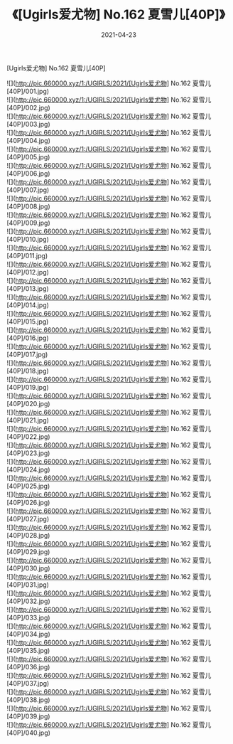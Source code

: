 ﻿---
layout: post
title:  《[Ugirls爱尤物] No.162 夏雪儿[40P]》
date:   2021-04-23
img: http://pic.660000.xyz/1:/UGIRLS/2021/[Ugirls爱尤物] No.162 夏雪儿[40P]/000.jpg
categories: [美女, 清纯, 唯美]
---

[Ugirls爱尤物] No.162 夏雪儿[40P]

  ![](http://pic.660000.xyz/1:/UGIRLS/2021/[Ugirls爱尤物] No.162 夏雪儿[40P]/001.jpg) <br> ![](http://pic.660000.xyz/1:/UGIRLS/2021/[Ugirls爱尤物] No.162 夏雪儿[40P]/002.jpg) <br> ![](http://pic.660000.xyz/1:/UGIRLS/2021/[Ugirls爱尤物] No.162 夏雪儿[40P]/003.jpg) <br> ![](http://pic.660000.xyz/1:/UGIRLS/2021/[Ugirls爱尤物] No.162 夏雪儿[40P]/004.jpg) <br> ![](http://pic.660000.xyz/1:/UGIRLS/2021/[Ugirls爱尤物] No.162 夏雪儿[40P]/005.jpg) <br> ![](http://pic.660000.xyz/1:/UGIRLS/2021/[Ugirls爱尤物] No.162 夏雪儿[40P]/006.jpg) <br> ![](http://pic.660000.xyz/1:/UGIRLS/2021/[Ugirls爱尤物] No.162 夏雪儿[40P]/007.jpg) <br> ![](http://pic.660000.xyz/1:/UGIRLS/2021/[Ugirls爱尤物] No.162 夏雪儿[40P]/008.jpg) <br> ![](http://pic.660000.xyz/1:/UGIRLS/2021/[Ugirls爱尤物] No.162 夏雪儿[40P]/009.jpg) <br> ![](http://pic.660000.xyz/1:/UGIRLS/2021/[Ugirls爱尤物] No.162 夏雪儿[40P]/010.jpg) <br> ![](http://pic.660000.xyz/1:/UGIRLS/2021/[Ugirls爱尤物] No.162 夏雪儿[40P]/011.jpg) <br> ![](http://pic.660000.xyz/1:/UGIRLS/2021/[Ugirls爱尤物] No.162 夏雪儿[40P]/012.jpg) <br> ![](http://pic.660000.xyz/1:/UGIRLS/2021/[Ugirls爱尤物] No.162 夏雪儿[40P]/013.jpg) <br> ![](http://pic.660000.xyz/1:/UGIRLS/2021/[Ugirls爱尤物] No.162 夏雪儿[40P]/014.jpg) <br> ![](http://pic.660000.xyz/1:/UGIRLS/2021/[Ugirls爱尤物] No.162 夏雪儿[40P]/015.jpg) <br> ![](http://pic.660000.xyz/1:/UGIRLS/2021/[Ugirls爱尤物] No.162 夏雪儿[40P]/016.jpg) <br> ![](http://pic.660000.xyz/1:/UGIRLS/2021/[Ugirls爱尤物] No.162 夏雪儿[40P]/017.jpg) <br> ![](http://pic.660000.xyz/1:/UGIRLS/2021/[Ugirls爱尤物] No.162 夏雪儿[40P]/018.jpg) <br> ![](http://pic.660000.xyz/1:/UGIRLS/2021/[Ugirls爱尤物] No.162 夏雪儿[40P]/019.jpg) <br> ![](http://pic.660000.xyz/1:/UGIRLS/2021/[Ugirls爱尤物] No.162 夏雪儿[40P]/020.jpg) <br> ![](http://pic.660000.xyz/1:/UGIRLS/2021/[Ugirls爱尤物] No.162 夏雪儿[40P]/021.jpg) <br> ![](http://pic.660000.xyz/1:/UGIRLS/2021/[Ugirls爱尤物] No.162 夏雪儿[40P]/022.jpg) <br> ![](http://pic.660000.xyz/1:/UGIRLS/2021/[Ugirls爱尤物] No.162 夏雪儿[40P]/023.jpg) <br> ![](http://pic.660000.xyz/1:/UGIRLS/2021/[Ugirls爱尤物] No.162 夏雪儿[40P]/024.jpg) <br> ![](http://pic.660000.xyz/1:/UGIRLS/2021/[Ugirls爱尤物] No.162 夏雪儿[40P]/025.jpg) <br> ![](http://pic.660000.xyz/1:/UGIRLS/2021/[Ugirls爱尤物] No.162 夏雪儿[40P]/026.jpg) <br> ![](http://pic.660000.xyz/1:/UGIRLS/2021/[Ugirls爱尤物] No.162 夏雪儿[40P]/027.jpg) <br> ![](http://pic.660000.xyz/1:/UGIRLS/2021/[Ugirls爱尤物] No.162 夏雪儿[40P]/028.jpg) <br> ![](http://pic.660000.xyz/1:/UGIRLS/2021/[Ugirls爱尤物] No.162 夏雪儿[40P]/029.jpg) <br> ![](http://pic.660000.xyz/1:/UGIRLS/2021/[Ugirls爱尤物] No.162 夏雪儿[40P]/030.jpg) <br> ![](http://pic.660000.xyz/1:/UGIRLS/2021/[Ugirls爱尤物] No.162 夏雪儿[40P]/031.jpg) <br> ![](http://pic.660000.xyz/1:/UGIRLS/2021/[Ugirls爱尤物] No.162 夏雪儿[40P]/032.jpg) <br> ![](http://pic.660000.xyz/1:/UGIRLS/2021/[Ugirls爱尤物] No.162 夏雪儿[40P]/033.jpg) <br> ![](http://pic.660000.xyz/1:/UGIRLS/2021/[Ugirls爱尤物] No.162 夏雪儿[40P]/034.jpg) <br> ![](http://pic.660000.xyz/1:/UGIRLS/2021/[Ugirls爱尤物] No.162 夏雪儿[40P]/035.jpg) <br> ![](http://pic.660000.xyz/1:/UGIRLS/2021/[Ugirls爱尤物] No.162 夏雪儿[40P]/036.jpg) <br> ![](http://pic.660000.xyz/1:/UGIRLS/2021/[Ugirls爱尤物] No.162 夏雪儿[40P]/037.jpg) <br> ![](http://pic.660000.xyz/1:/UGIRLS/2021/[Ugirls爱尤物] No.162 夏雪儿[40P]/038.jpg) <br> ![](http://pic.660000.xyz/1:/UGIRLS/2021/[Ugirls爱尤物] No.162 夏雪儿[40P]/039.jpg) <br> ![](http://pic.660000.xyz/1:/UGIRLS/2021/[Ugirls爱尤物] No.162 夏雪儿[40P]/040.jpg) <br>